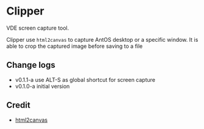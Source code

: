 # Clipper

VDE screen capture tool.

Clipper use `html2canvas` to capture AntOS desktop or a specific window.
It is able to crop the captured image before saving to a file

## Change logs
* v0.1.1-a use ALT-S as global shortcut for screen capture
* v0.1.0-a initial version


## Credit
* [html2canvas](https://html2canvas.hertzen.com/)